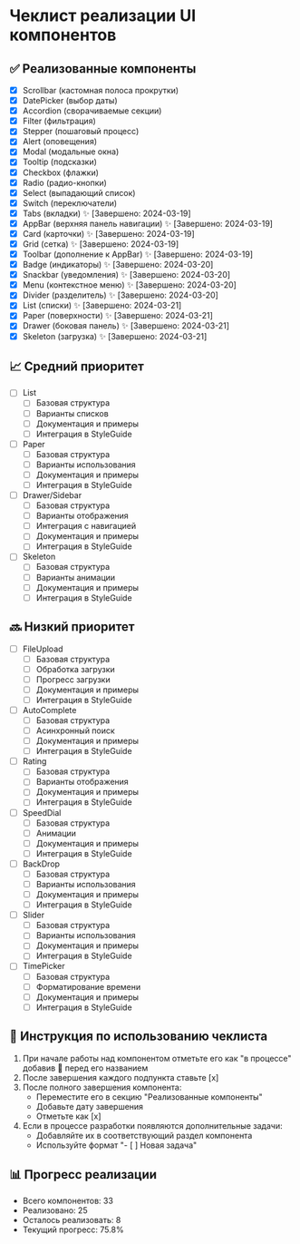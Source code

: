 # Чеклист реализации UI компонентов

## ✅ Реализованные компоненты

- [x] Scrollbar (кастомная полоса прокрутки)
- [x] DatePicker (выбор даты)
- [x] Accordion (сворачиваемые секции)
- [x] Filter (фильтрация)
- [x] Stepper (пошаговый процесс)
- [x] Alert (оповещения)
- [x] Modal (модальные окна)
- [x] Tooltip (подсказки)
- [x] Checkbox (флажки)
- [x] Radio (радио-кнопки)
- [x] Select (выпадающий список)
- [x] Switch (переключатели)
- [x] Tabs (вкладки) ✨ [Завершено: 2024-03-19]
- [x] AppBar (верхняя панель навигации) ✨ [Завершено: 2024-03-19]
- [x] Card (карточки) ✨ [Завершено: 2024-03-19]
- [x] Grid (сетка) ✨ [Завершено: 2024-03-19]
- [x] Toolbar (дополнение к AppBar) ✨ [Завершено: 2024-03-19]
- [x] Badge (индикаторы) ✨ [Завершено: 2024-03-20]
- [x] Snackbar (уведомления) ✨ [Завершено: 2024-03-20]
- [x] Menu (контекстное меню) ✨ [Завершено: 2024-03-20]
- [x] Divider (разделитель) ✨ [Завершено: 2024-03-20]
- [x] List (списки) ✨ [Завершено: 2024-03-21]
- [x] Paper (поверхности) ✨ [Завершено: 2024-03-21]
- [x] Drawer (боковая панель) ✨ [Завершено: 2024-03-21]
- [x] Skeleton (загрузка) ✨ [Завершено: 2024-03-21]

## 📈 Средний приоритет

- [ ] List
  - [ ] Базовая структура
  - [ ] Варианты списков
  - [ ] Документация и примеры
  - [ ] Интеграция в StyleGuide

- [ ] Paper
  - [ ] Базовая структура
  - [ ] Варианты использования
  - [ ] Документация и примеры
  - [ ] Интеграция в StyleGuide

- [ ] Drawer/Sidebar
  - [ ] Базовая структура
  - [ ] Варианты отображения
  - [ ] Интеграция с навигацией
  - [ ] Документация и примеры
  - [ ] Интеграция в StyleGuide

- [ ] Skeleton
  - [ ] Базовая структура
  - [ ] Варианты анимации
  - [ ] Документация и примеры
  - [ ] Интеграция в StyleGuide

## 🔜 Низкий приоритет

- [ ] FileUpload
  - [ ] Базовая структура
  - [ ] Обработка загрузки
  - [ ] Прогресс загрузки
  - [ ] Документация и примеры
  - [ ] Интеграция в StyleGuide

- [ ] AutoComplete
  - [ ] Базовая структура
  - [ ] Асинхронный поиск
  - [ ] Документация и примеры
  - [ ] Интеграция в StyleGuide

- [ ] Rating
  - [ ] Базовая структура
  - [ ] Варианты отображения
  - [ ] Документация и примеры
  - [ ] Интеграция в StyleGuide

- [ ] SpeedDial
  - [ ] Базовая структура
  - [ ] Анимации
  - [ ] Документация и примеры
  - [ ] Интеграция в StyleGuide

- [ ] BackDrop
  - [ ] Базовая структура
  - [ ] Варианты использования
  - [ ] Документация и примеры
  - [ ] Интеграция в StyleGuide

- [ ] Slider
  - [ ] Базовая структура
  - [ ] Варианты использования
  - [ ] Документация и примеры
  - [ ] Интеграция в StyleGuide

- [ ] TimePicker
  - [ ] Базовая структура
  - [ ] Форматирование времени
  - [ ] Документация и примеры
  - [ ] Интеграция в StyleGuide

## 📝 Инструкция по использованию чеклиста

1. При начале работы над компонентом отметьте его как "в процессе" добавив 🔄 перед его названием
2. После завершения каждого подпункта ставьте [x]
3. После полного завершения компонента:
   - Переместите его в секцию "Реализованные компоненты"
   - Добавьте дату завершения
   - Отметьте как [x]
4. Если в процессе разработки появляются дополнительные задачи:
   - Добавляйте их в соответствующий раздел компонента
   - Используйте формат "- [ ] Новая задача"

## 📊 Прогресс реализации

- Всего компонентов: 33
- Реализовано: 25
- Осталось реализовать: 8
- Текущий прогресс: 75.8% 